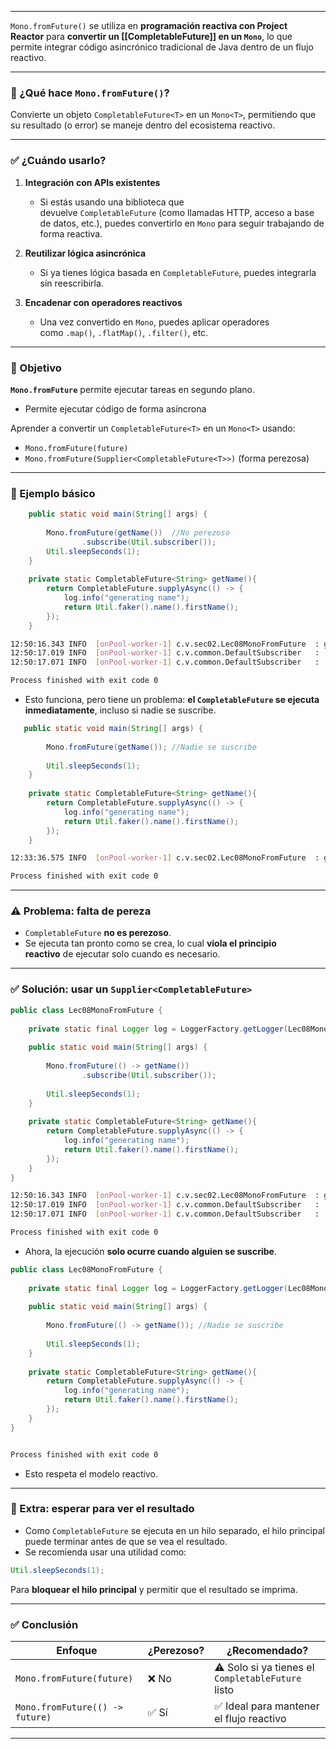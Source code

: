 
---

`Mono.fromFuture()` se utiliza en **programación reactiva con Project Reactor** para **convertir un [[CompletableFuture]] en un `Mono`**, lo que permite integrar código asincrónico tradicional de Java dentro de un flujo reactivo.

---

### 🧠 ¿Qué hace `Mono.fromFuture()`?

Convierte un objeto `CompletableFuture<T>` en un `Mono<T>`, permitiendo que su resultado (o error) se maneje dentro del ecosistema reactivo.

---

### ✅ ¿Cuándo usarlo?

1. **Integración con APIs existentes**
    
    - Si estás usando una biblioteca que devuelve `CompletableFuture` (como llamadas HTTP, acceso a base de datos, etc.), puedes convertirlo en `Mono` para seguir trabajando de forma reactiva.
2. **Reutilizar lógica asincrónica**
    
    - Si ya tienes lógica basada en `CompletableFuture`, puedes integrarla sin reescribirla.
3. **Encadenar con operadores reactivos**
    
    - Una vez convertido en `Mono`, puedes aplicar operadores como `.map()`, `.flatMap()`, `.filter()`, etc.

---
### 🎯 Objetivo

**`Mono.fromFuture`** permite ejecutar tareas en segundo plano.

- Permite ejecutar código de forma asíncrona

Aprender a convertir un `CompletableFuture<T>` en un `Mono<T>` usando:

- `Mono.fromFuture(future)`
- `Mono.fromFuture(Supplier<CompletableFuture<T>>)` (forma perezosa)


---

### 🧪 Ejemplo básico

```java
    public static void main(String[] args) {  
  
        Mono.fromFuture(getName())  //No perezoso
                .subscribe(Util.subscriber());  
        Util.sleepSeconds(1);  
    }  
  
    private static CompletableFuture<String> getName(){  
        return CompletableFuture.supplyAsync(() -> {  
            log.info("generating name");  
            return Util.faker().name().firstName();  
        });  
    }    
```

```bash
12:50:16.343 INFO  [onPool-worker-1] c.v.sec02.Lec08MonoFromFuture  : generating name
12:50:17.019 INFO  [onPool-worker-1] c.v.common.DefaultSubscriber   :  received: Clifford
12:50:17.071 INFO  [onPool-worker-1] c.v.common.DefaultSubscriber   :  received complete!

Process finished with exit code 0
```

- Esto funciona, pero tiene un problema: **el `CompletableFuture` se ejecuta inmediatamente**, incluso si nadie se suscribe.

```java
   public static void main(String[] args) {  
  
        Mono.fromFuture(getName()); //Nadie se suscribe
  
        Util.sleepSeconds(1);  
    }  
  
    private static CompletableFuture<String> getName(){  
        return CompletableFuture.supplyAsync(() -> {  
            log.info("generating name");  
            return Util.faker().name().firstName();  
        });  
    }  
```

```bash
12:33:36.575 INFO  [onPool-worker-1] c.v.sec02.Lec08MonoFromFuture  : generating name

Process finished with exit code 0

```
---

### ⚠️ Problema: falta de pereza

- `CompletableFuture` **no es perezoso**.
- Se ejecuta tan pronto como se crea, lo cual **viola el principio reactivo** de ejecutar solo cuando es necesario.

---

### ✅ Solución: usar un `Supplier<CompletableFuture>`

```java
public class Lec08MonoFromFuture {  
  
    private static final Logger log = LoggerFactory.getLogger(Lec08MonoFromFuture.class);  
  
    public static void main(String[] args) {  
  
        Mono.fromFuture(() -> getName())  
                .subscribe(Util.subscriber());  
  
        Util.sleepSeconds(1);  
    }  
  
    private static CompletableFuture<String> getName(){  
        return CompletableFuture.supplyAsync(() -> {  
            log.info("generating name");  
            return Util.faker().name().firstName();  
        });  
    }    
}
```

```bash
12:50:16.343 INFO  [onPool-worker-1] c.v.sec02.Lec08MonoFromFuture  : generating name
12:50:17.019 INFO  [onPool-worker-1] c.v.common.DefaultSubscriber   :  received: Clifford
12:50:17.071 INFO  [onPool-worker-1] c.v.common.DefaultSubscriber   :  received complete!

Process finished with exit code 0
```

- Ahora, la ejecución **solo ocurre cuando alguien se suscribe**.

```java
public class Lec08MonoFromFuture {  
  
    private static final Logger log = LoggerFactory.getLogger(Lec08MonoFromFuture.class);  
  
    public static void main(String[] args) {  
  
        Mono.fromFuture(() -> getName()); //Nadie se suscribe
  
        Util.sleepSeconds(1);  
    }  
  
    private static CompletableFuture<String> getName(){  
        return CompletableFuture.supplyAsync(() -> {  
            log.info("generating name");  
            return Util.faker().name().firstName();  
        });  
    }    
}
```

```bash

Process finished with exit code 0
```

- Esto respeta el modelo reactivo.

---

### 🧩 Extra: esperar para ver el resultado

- Como `CompletableFuture` se ejecuta en un hilo separado, el hilo principal puede terminar antes de que se vea el resultado.
- Se recomienda usar una utilidad como:

```java
Util.sleepSeconds(1);
```

Para **bloquear el hilo principal** y permitir que el resultado se imprima.

---

### ✅ Conclusión

|Enfoque|¿Perezoso?|¿Recomendado?|
|---|---|---|
|`Mono.fromFuture(future)`|❌ No|⚠️ Solo si ya tienes el `CompletableFuture` listo|
|`Mono.fromFuture(() -> future)`|✅ Sí|✅ Ideal para mantener el flujo reactivo|

---